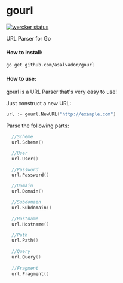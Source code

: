 gourl
=====
[![wercker status](https://app.wercker.com/status/bb67622f0e5529877beed36a65bcc400/s "wercker status")](https://app.wercker.com/project/bykey/bb67622f0e5529877beed36a65bcc400)

URL Parser for Go

#### How to install:
```bash
go get github.com/asalvador/gourl
```
#### How to use:
gourl is a URL Parser that's very easy to use!

Just construct a new URL:
```go
url := gourl.NewURL("http://example.com")
```

Parse the following parts:
```go
  //Scheme
  url.Scheme()

  //User
  url.User()

  //Password
  url.Password()

  //Domain
  url.Domain()

  //Subdomain
  url.Subdomain()

  //Hostname
  url.Hostname()

  //Path
  url.Path()
  
  //Query
  url.Query()
  
  //Fragment
  url.Fragment()
```
